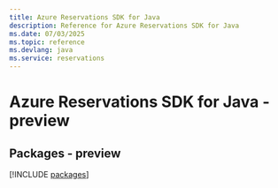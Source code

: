 ```yaml
---
title: Azure Reservations SDK for Java
description: Reference for Azure Reservations SDK for Java
ms.date: 07/03/2025
ms.topic: reference
ms.devlang: java
ms.service: reservations
---
```

# Azure Reservations SDK for Java - preview
## Packages - preview
[!INCLUDE [packages](reservations-index.md)]